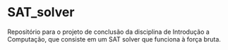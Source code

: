 # SAT_solver
Repositório para o projeto de conclusão da disciplina de Introdução a Computação, que consiste em um SAT solver que funciona à força bruta.
